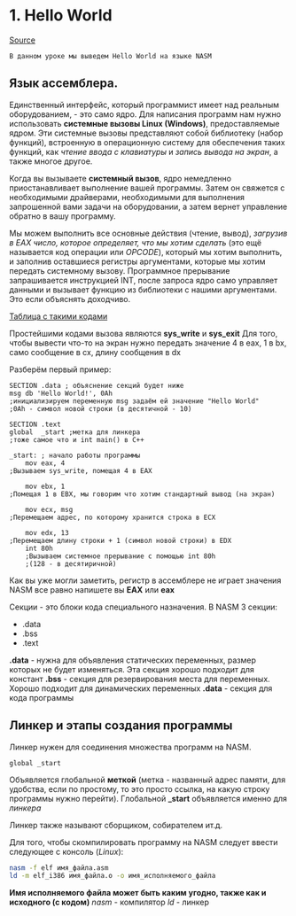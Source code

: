# 1. Hello World

[Source](https://github.com/DGivney/assemblytutorials)

``В данном уроке мы выведем Hello World на языке NASM``

## Язык ассемблера. 

Единственный интерфейс, который программист имеет над реальным оборудованием, - это само ядро. Для написания программ нам нужно использовать **системные вызовы Linux (Windows)**, предоставляемые ядром. Эти системные вызовы представляют собой библиотеку (набор функций), встроенную в операционную систему для обеспечения таких функций, как *чтение ввода с клавиатуры* и *запись вывода на экран*, а также многое другое.

Когда вы вызываете **системный вызов**, ядро немедленно приостанавливает выполнение вашей программы. Затем он свяжется с необходимыми драйверами, необходимыми для выполнения запрошенной вами задачи на оборудовании, а затем вернет управление обратно в вашу программу.

Мы можем выполнить все основные действия (чтение, вывод), *загрузив в EAX число, которое определяет, что мы хотим сделать* (это ещё называется код операции или *OPCODE*), который мы хотим выполнить, и заполнив оставшиеся регистры аргументами, которые мы хотим передать системному вызову. Программное прерывание запрашивается инструкцией INT, после запроса ядро само управляет данными и вызывает функцию из библиотеки с нашими аргументами. Это если объяснять доходчиво.

[Таблица с такими кодами](https://syscalls.kernelgrok.com/)

Простейшими кодами вызова являются **sys_write** и **sys_exit**
Для того, чтобы вывести что-то на экран нужно передать значение 4 в eax, 1 в bx, само сообщение в cx, длину сообщения в dx

Разберём первый пример:

```assembly
SECTION .data ; объяснение секций будет ниже
msg db 'Hello World!', 0Ah
;инициализируем переменную msg задаём ей значение "Hello World"
;0Ah - символ новой строки (в десятичной - 10)
 
SECTION .text 
global  _start ;метка для линкера
;тоже самое что и int main() в C++
 
_start: ; начало работы программы
    mov eax, 4      
;Вызываем sys_write, помещая 4 в EAX

    mov ebx, 1
;Помещая 1 в EBX, мы говорим что хотим стандартный вывод (на экран)

    mov ecx, msg
;Перемещаем адрес, по которому хранится строка в ECX
    
    mov edx, 13
;Перемещаем длину строки + 1 (символ новой строки) в EDX
    int 80h
    ;Вызываем системное прерывание с помощью int 80h
    ;(128 - в десятиричной)
```

Как вы уже могли заметить, регистр в ассемблере не играет значения
NASM все равно напишете вы **EAX** или **eax**

Секции - это блоки кода специального назначения.
В NASM 3 секции:

* .data
* .bss
* .text

**.data** - нужна для объявления статических переменных, размер которых не будет изменяться. Эта секция хорошо подходит для констант
**.bss** - секция для резервирования места для переменных. Хорошо подходит для динамических переменных
**.data** - секция для кода программы

## Линкер и этапы создания программы

Линкер нужен для соединения множества программ на NASM.
```assembly
global _start
```
Объявляется глобальной **меткой** (метка - названный адрес памяти, для удобства, если по простому, то это просто ссылка, на какую строку программы нужно перейти). Глобальной  **_start** объявляется именно для *линкера*

Линкер также называют сборщиком, собирателем ит.д.

Для того, чтобы скомпилировать программу на NASM следует ввести следующее с консоль (*Linux*):

```bash
nasm -f elf имя_файла.asm
ld -m elf_i386 имя_файла.o -o имя_исполняемого_файла
```
**Имя исполняемого файла может быть каким угодно, также как и исходного (с кодом)**
*nasm* - компилятор
*ld* - линкер